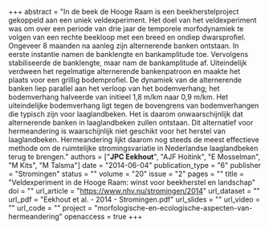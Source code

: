 +++
abstract = "In de beek de Hooge Raam is een beekherstelproject gekoppeld aan een uniek veldexperiment. Het doel van het veldexperiment was om over een periode van drie jaar de temporele morfodynamiek te volgen van een rechte beekloop met een breed en ondiep dwarsprofiel. Ongeveer 8 maanden na aanleg zijn alternerende banken ontstaan. In eerste instantie namen de banklengte en bankamplitude toe. Vervolgens stabiliseerde de banklengte, maar nam de bankamplitude af. Uiteindelijk verdween het regelmatige alternerende bankenpatroon en maakte het plaats voor een grillig bodemprofiel. De dynamiek van de alternerende banken liep parallel aan het verloop van het bodemverhang; het bodemverhang halveerde van initieel 1,8 m/km naar 0,9 m/km. Het uiteindelijke bodemverhang ligt tegen de bovengrens van bodemverhangen die typisch zijn voor laaglandbeken. Het is daarom onwaarschijnlijk dat alternerende banken in laaglandbeken zullen ontstaan. Dit alternatief voor hermeandering is waarschijnlijk niet geschikt voor het herstel van laaglandbeken. Hermeandering lijkt daarom nog steeds de meest effectieve methode om de ruimtelijke stromingsvariatie in Nederlandse laaglandbeken terug te brengen."
authors = ["**JPC Eekhout**", "AJF Hoitink", "E Mosselman", "M Kits", "M Talsma"]
date = "2014-06-04"
publication_type = "6"
publisher = "Stromingen"
status = ""
volume = "20"
issue = "2"
pages = ""
title = "Veldexperiment in de Hooge Raam: winst voor beekherstel en landschap"
doi = ""
url_article = "https://www.nhv.nu/stromingen/2014"
url_dataset = ""
url_pdf = "Eekhout et al. - 2014 - Stromingen.pdf"
url_slides = ""
url_video = ""
url_code = ""
project = "morfologische-en-ecologische-aspecten-van-hermeandering"
openaccess = true
+++